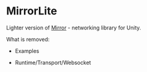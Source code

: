
# MirrorLite

Lighter version of [Mirror](https://github.com/vis2k/Mirror) - networking library for Unity.

What is removed:

- Examples

- Runtime/Transport/Websocket

